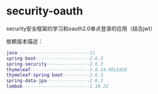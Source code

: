 # security-oauth
security安全框架的学习和oauth2.0单点登录的应用（结合jwt）

依赖版本描述：
```lua
java---------------------------11
spring-boot--------------------2.6.3
spring-security----------------2.6.3
thymeleaf----------------------3.0.14.RELEASE
thymeleaf-spring-boot----------2.6.3
spring-data-jpa----------------2.6.3
lombok-------------------------1.18.22
```

